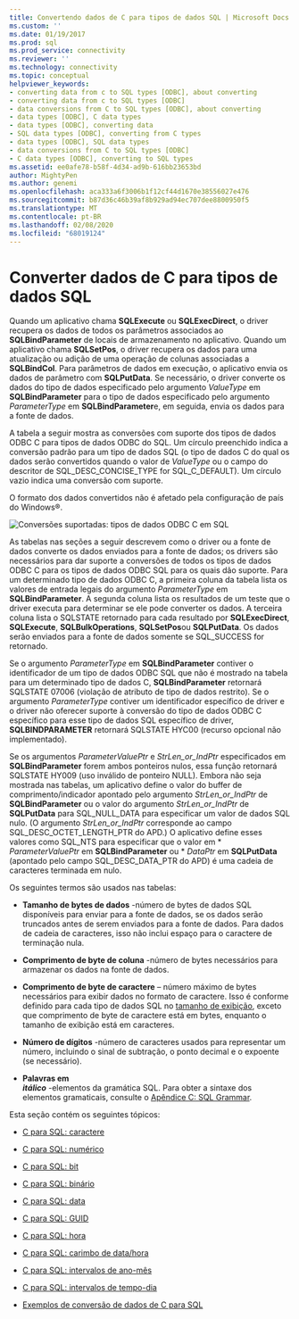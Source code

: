 ```yaml
---
title: Convertendo dados de C para tipos de dados SQL | Microsoft Docs
ms.custom: ''
ms.date: 01/19/2017
ms.prod: sql
ms.prod_service: connectivity
ms.reviewer: ''
ms.technology: connectivity
ms.topic: conceptual
helpviewer_keywords:
- converting data from c to SQL types [ODBC], about converting
- converting data from c to SQL types [ODBC]
- data conversions from C to SQL types [ODBC], about converting
- data types [ODBC], C data types
- data types [ODBC], converting data
- SQL data types [ODBC], converting from C types
- data types [ODBC], SQL data types
- data conversions from C to SQL types [ODBC]
- C data types [ODBC], converting to SQL types
ms.assetid: ee0afe78-b58f-4d34-ad9b-616bb23653bd
author: MightyPen
ms.author: genemi
ms.openlocfilehash: aca333a6f3006b1f12cf44d1670e38556027e476
ms.sourcegitcommit: b87d36c46b39af8b929ad94ec707dee8800950f5
ms.translationtype: MT
ms.contentlocale: pt-BR
ms.lasthandoff: 02/08/2020
ms.locfileid: "68019124"
---
```

# <a name="converting-data-from-c-to-sql-data-types"></a>Converter dados de C para tipos de dados SQL
Quando um aplicativo chama **SQLExecute** ou **SQLExecDirect**, o driver recupera os dados de todos os parâmetros associados ao **SQLBindParameter** de locais de armazenamento no aplicativo. Quando um aplicativo chama **SQLSetPos**, o driver recupera os dados para uma atualização ou adição de uma operação de colunas associadas a **SQLBindCol**. Para parâmetros de dados em execução, o aplicativo envia os dados de parâmetro com **SQLPutData**. Se necessário, o driver converte os dados do tipo de dados especificado pelo argumento *ValueType* em **SQLBindParameter** para o tipo de dados especificado pelo argumento *ParameterType* em **SQLBindParameter**e, em seguida, envia os dados para a fonte de dados.  
  
 A tabela a seguir mostra as conversões com suporte dos tipos de dados ODBC C para tipos de dados ODBC do SQL. Um círculo preenchido indica a conversão padrão para um tipo de dados SQL (o tipo de dados C do qual os dados serão convertidos quando o valor de *ValueType* ou o campo do descritor de SQL_DESC_CONCISE_TYPE for SQL_C_DEFAULT). Um círculo vazio indica uma conversão com suporte.  
  
 O formato dos dados convertidos não é afetado pela configuração de país do Windows®.  
  
 ![Conversões suportadas: tipos de dados ODBC C em SQL](../../../odbc/reference/appendixes/media/apd1b.gif "apd1b")  
  
 As tabelas nas seções a seguir descrevem como o driver ou a fonte de dados converte os dados enviados para a fonte de dados; os drivers são necessários para dar suporte a conversões de todos os tipos de dados ODBC C para os tipos de dados ODBC SQL para os quais dão suporte. Para um determinado tipo de dados ODBC C, a primeira coluna da tabela lista os valores de entrada legais do argumento *ParameterType* em **SQLBindParameter**. A segunda coluna lista os resultados de um teste que o driver executa para determinar se ele pode converter os dados. A terceira coluna lista o SQLSTATE retornado para cada resultado por **SQLExecDirect**, **SQLExecute**, **SQLBulkOperations**, **SQLSetPos**ou **SQLPutData**. Os dados serão enviados para a fonte de dados somente se SQL_SUCCESS for retornado.  
  
 Se o argumento *ParameterType* em **SQLBindParameter** contiver o identificador de um tipo de dados ODBC SQL que não é mostrado na tabela para um determinado tipo de dados C, **SQLBindParameter** retornará SQLSTATE 07006 (violação de atributo de tipo de dados restrito). Se o argumento *ParameterType* contiver um identificador específico de driver e o driver não oferecer suporte à conversão do tipo de dados ODBC C específico para esse tipo de dados SQL específico de driver, **SQLBINDPARAMETER** retornará SQLSTATE HYC00 (recurso opcional não implementado).  
  
 Se os argumentos *ParameterValuePtr* e *StrLen_or_IndPtr* especificados em **SQLBindParameter** forem ambos ponteiros nulos, essa função retornará SQLSTATE HY009 (uso inválido de ponteiro NULL). Embora não seja mostrada nas tabelas, um aplicativo define o valor do buffer de comprimento/indicador apontado pelo argumento *StrLen_or_IndPtr* de **SQLBindParameter** ou o valor do argumento *StrLen_or_IndPtr* de **SQLPutData** para SQL_NULL_DATA para especificar um valor de dados SQL nulo. (O argumento *StrLen_or_IndPtr* corresponde ao campo SQL_DESC_OCTET_LENGTH_PTR do APD.) O aplicativo define esses valores como SQL_NTS para especificar que o valor em \* *ParameterValuePtr* em **SQLBindParameter** ou \* *DataPtr* em **SQLPutData** (apontado pelo campo SQL_DESC_DATA_PTR do APD) é uma cadeia de caracteres terminada em nulo.  
  
 Os seguintes termos são usados nas tabelas:  
  
-   **Tamanho de bytes de dados** -número de bytes de dados SQL disponíveis para enviar para a fonte de dados, se os dados serão truncados antes de serem enviados para a fonte de dados. Para dados de cadeia de caracteres, isso não inclui espaço para o caractere de terminação nula.  
  
-   **Comprimento de byte de coluna** -número de bytes necessários para armazenar os dados na fonte de dados.  
  
-   **Comprimento de byte de caractere** – número máximo de bytes necessários para exibir dados no formato de caractere. Isso é conforme definido para cada tipo de dados SQL no [tamanho de exibição](../../../odbc/reference/appendixes/display-size.md), exceto que comprimento de byte de caractere está em bytes, enquanto o tamanho de exibição está em caracteres.  
  
-   **Número de dígitos** -número de caracteres usados para representar um número, incluindo o sinal de subtração, o ponto decimal e o expoente (se necessário).  
  
-   **Palavras em**   
     ***itálico*** -elementos da gramática SQL. Para obter a sintaxe dos elementos gramaticais, consulte o [Apêndice C: SQL Grammar](../../../odbc/reference/appendixes/appendix-c-sql-grammar.md).  
  
 Esta seção contém os seguintes tópicos:  
  
-   [C para SQL: caractere](../../../odbc/reference/appendixes/c-to-sql-character.md)  
  
-   [C para SQL: numérico](../../../odbc/reference/appendixes/c-to-sql-numeric.md)  
  
-   [C para SQL: bit](../../../odbc/reference/appendixes/c-to-sql-bit.md)  
  
-   [C para SQL: binário](../../../odbc/reference/appendixes/c-to-sql-binary.md)  
  
-   [C para SQL: data](../../../odbc/reference/appendixes/c-to-sql-date.md)  
  
-   [C para SQL: GUID](../../../odbc/reference/appendixes/c-to-sql-guid.md)  
  
-   [C para SQL: hora](../../../odbc/reference/appendixes/c-to-sql-time.md)  
  
-   [C para SQL: carimbo de data/hora](../../../odbc/reference/appendixes/c-to-sql-timestamp.md)  
  
-   [C para SQL: intervalos de ano-mês](../../../odbc/reference/appendixes/c-to-sql-year-month-intervals.md)  
  
-   [C para SQL: intervalos de tempo-dia](../../../odbc/reference/appendixes/c-to-sql-day-time-intervals.md)  
  
-   [Exemplos de conversão de dados de C para SQL](../../../odbc/reference/appendixes/c-to-sql-data-conversion-examples.md)
